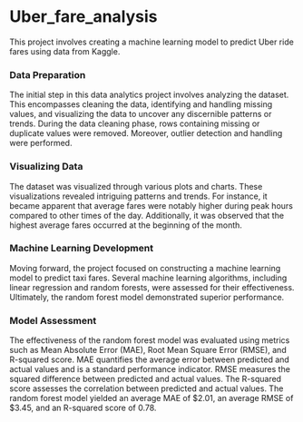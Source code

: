 # Uber_fare_analysis
This project involves creating a machine learning model to predict Uber ride fares using data from Kaggle.

### Data Preparation
The initial step in this data analytics project involves analyzing the dataset. This encompasses cleaning the data, identifying and handling missing values, and visualizing the data to uncover any discernible patterns or trends. During the data cleaning phase, rows containing missing or duplicate values were removed. Moreover, outlier detection and handling were performed.

### Visualizing Data
The dataset was visualized through various plots and charts. These visualizations revealed intriguing patterns and trends. For instance, it became apparent that average fares were notably higher during peak hours compared to other times of the day. Additionally, it was observed that the highest average fares occurred at the beginning of the month.

### Machine Learning Development
Moving forward, the project focused on constructing a machine learning model to predict taxi fares. Several machine learning algorithms, including linear regression and random forests, were assessed for their effectiveness. Ultimately, the random forest model demonstrated superior performance.

### Model Assessment
The effectiveness of the random forest model was evaluated using metrics such as Mean Absolute Error (MAE), Root Mean Square Error (RMSE), and R-squared score. MAE quantifies the average error between predicted and actual values and is a standard performance indicator. RMSE measures the squared difference between predicted and actual values. The R-squared score assesses the correlation between predicted and actual values. The random forest model yielded an average MAE of $2.01, an average RMSE of $3.45, and an R-squared score of 0.78.
